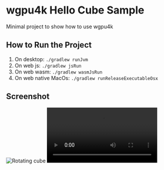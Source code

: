 # wgpu4k Hello Cube Sample

Minimal project to show how to use wgpu4k 

## How to Run the Project

1. On desktop: `./gradlew runJvm`
2. On web js: `./gradlew jsRun`
2. On web wasm: `./gradlew wasmJsRun`
2. On web native MacOs: `./gradlew runReleaseExecutableOsx`

## Screenshot
![Rotating cube](https://github.com/wgpu4k/hello-cube/blob/main/catpure.gif?raw=true)
![mobile-capture.mov](./mobile-capture.mov)